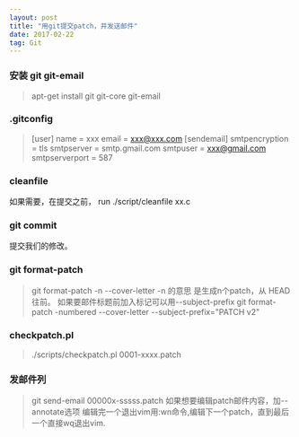 ```yaml
---
layout: post
title: "用git提交patch，并发送邮件"
date: 2017-02-22   
tag: Git
---
```


### 安装 git git-email
> apt-get install git git-core git-email
### .gitconfig
>[user]
>name = xxx
>email = xxx@xxx.com
>[sendemail]
>smtpencryption = tls
>smtpserver = smtp.gmail.com
>smtpuser = xxx@gmail.com
>smtpserverport = 587
###  cleanfile
如果需要，在提交之前， run ./script/cleanfile xx.c
### git commit
提交我们的修改。
### git format-patch
> git format-patch -n --cover-letter 
-n 的意思 是生成n个patch，从 HEAD 往前。
如果要邮件标题前加入标记可以用--subject-prefix
>git format-patch -numbered --cover-letter --subject-prefix="PATCH v2" 

### checkpatch.pl
> ./scripts/checkpatch.pl 0001-xxxx.patch
### 发邮件列
> git send-email 00000x-sssss.patch
如果想要编辑patch邮件内容，加--annotate选项
编辑完一个退出vim用:wn命令,编辑下一个patch，直到最后一个直接wq退出vim.

